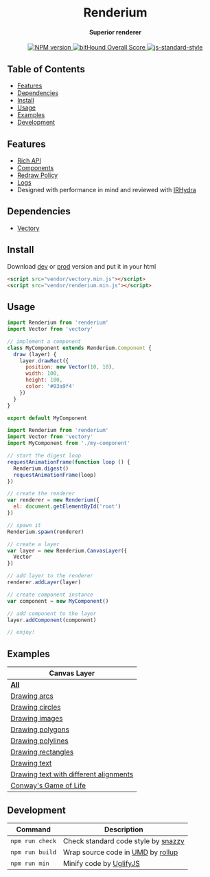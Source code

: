 <h1 align="center">Renderium</h1>
<h4 align="center">Superior renderer</h4>

<p align="center">
  <a href="https://www.npmjs.com/package/renderium" target="_blank">
    <img src="https://img.shields.io/npm/v/renderium.svg" alt="NPM version" target="_blank"></img>
  </a>
  <a href="https://www.bithound.io/github/broadsw0rd/renderium">
    <img src="https://www.bithound.io/github/broadsw0rd/renderium/badges/score.svg" alt="bitHound Overall Score"/>
  </a>
  <a href="https://github.com/feross/standard" target="_blank">
    <img src="https://img.shields.io/badge/code%20style-standard-brightgreen.svg?style=flat" alt="js-standard-style"/>
  </a>
</p>

## Table of Contents

- [Features](#features)
- [Dependencies](#dependencies)
- [Install](#install)
- [Usage](#usage)
- [Examples](#examples)
- [Development](#development)

## Features

- [Rich API](https://github.com/broadsw0rd/renderium/wiki/API)
- [Components](https://github.com/broadsw0rd/renderium/wiki/Components)
- [Redraw Policy](https://github.com/broadsw0rd/renderium/wiki/Redraw-Policy)
- [Logs](https://github.com/broadsw0rd/renderium/wiki/Logs)
- Designed with performance in mind and reviewed with [IRHydra](http://mrale.ph/irhydra/2/)

## Dependencies

- [Vectory](https://www.npmjs.com/package/vectory)

## Install

Download [dev](https://rawgit.com/broadsw0rd/renderium/master/dist/renderium.js) or [prod](https://rawgit.com/broadsw0rd/renderium/master/dist/renderium.min.js) version and put it in your html

```html
<script src="vendor/vectory.min.js"></script>
<script src="vendor/renderium.min.js"></script>
```

## Usage

```js
import Renderium from 'renderium'
import Vector from 'vectory'

// implement a component
class MyComponent extends Renderium.Component {
  draw (layer) {
    layer.drawRect({
      position: new Vector(10, 10),
      width: 100,
      height: 100,
      color: '#03a9f4'
    })
  }
}

export default MyComponent
```

```js
import Renderium from 'renderium'
import Vector from 'vectory'
import MyComponent from './my-component'

// start the digest loop
requestAnimationFrame(function loop () {
  Renderium.digest()
  requestAnimationFrame(loop)
})

// create the renderer
var renderer = new Renderium({
  el: document.getElementById('root')
})

// spawn it
Renderium.spawn(renderer)

// create a layer
var layer = new Renderium.CanvasLayer({
  Vector
})

// add layer to the renderer
renderer.addLayer(layer)

// create component instance
var component = new MyComponent()

// add component to the layer
layer.addComponent(component)

// enjoy!
```

## Examples

Canvas Layer |
------- |
**[All](http://codepen.io/collection/AEydae/)** |
[Drawing arcs](http://codepen.io/broadsw0rd/pen/amyjmZ) |
[Drawing circles](http://codepen.io/broadsw0rd/pen/xEXNkP) |
[Drawing images](http://codepen.io/broadsw0rd/pen/zKPOKd) |
[Drawing polygons](http://codepen.io/broadsw0rd/pen/NRBJpB) |
[Drawing polylines](http://codepen.io/broadsw0rd/pen/amjrKN) |
[Drawing rectangles](http://codepen.io/broadsw0rd/pen/VKGZRq) |
[Drawing text](http://codepen.io/broadsw0rd/pen/ozPbRa) |
[Drawing text with different alignments](http://codepen.io/broadsw0rd/pen/LRkoqJ) |
[Conway's Game of Life](http://codepen.io/broadsw0rd/pen/KgJrLy) |

## Development

Command | Description
------- | -----------
`npm run check` | Check standard code style by [snazzy](https://www.npmjs.com/package/snazzy)
`npm run build` | Wrap source code in [UMD](https://github.com/umdjs/umd) by [rollup](http://rollupjs.org/)
`npm run min` | Minify code by [UglifyJS](https://github.com/mishoo/UglifyJS)

